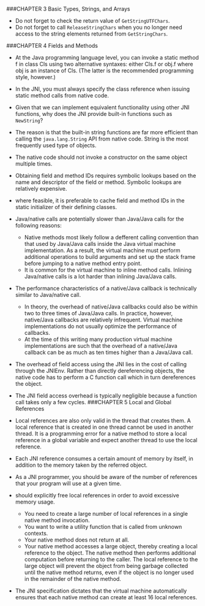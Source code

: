 ###CHAPTER 3 Basic Types, Strings, and Arrays

* Do not forget to check the return value of `GetStringUTFChars`.
* Do not forget to call `ReleaseStringChars` when you no longer need access to the string elements returned from `GetStringChars`.

###CHAPTER 4 Fields and Methods

* At the Java programming language level, you can invoke a static method f in class Cls using two alternative syntaxes: either Cls.f or obj.f where obj is an instance of Cls. (The latter is the recommended programming style, however.)
* In the JNI, you must always specify the class reference when issuing static method calls from native code.
* Given that we can implement equivalent functionality using other JNI functions, why does the JNI provide built-in functions such as `NewString`?
* The reason is that the built-in string functions are far more efficient than calling the `java.lang.String` API from native code. String is the most frequently used type of objects.
* The native code should not invoke a constructor on the same object multiple times.
* Obtaining field and method IDs requires symbolic lookups based on the name and descriptor of the field or method. Symbolic lookups are relatively expensive.
* where feasible, it is preferable to cache field and method IDs in the static initializer of their defining classes.
* Java/native calls are potentially slower than Java/Java calls for the following reasons:
  * Native methods most likely follow a defferent calling convention than that used by Java/Java calls inside the Java virtual machine implementation. As a result, the virtual machine must perform additional operations to build arguments and set up the stack frame before jumping to a native method entry point.
  * It is common for the virtual machine to inline method calls. Inlining Java/native calls is a lot harder than inlining Java/Java calls.
* The performance characteristics of a native/Java callback is technically similar to Java/native call.
  * In theory, the overhead of native/Java callbacks could also be within two to three times of Java/Java calls. In practice, however, native/Java callbacks are relatively infrequent. Virtual machine implementations do not usually optimize the performance of callbacks.
  * At the time of this writing many production virtual machine implementations are such that the overhead of a native/Java callback can be as much as ten times higher than a Java/Java call.
* The overhead of field access using the JNI lies in the cost of calling through the JNIEnv. Rather than directly dereferencing objects, the native code has to perform a C function call which in turn dereferences the object.
* The JNI field access overhead is typically negligible because a function call takes only a few cycles.
###CHAPTER 5 Local and Global References

* Local references are also only valid in the thread that creates them. A local reference that is created in one thread cannot be used in another thread. It is a programming error for a native method to store a local reference in a global variable and expect another thread to use the local reference.
* Each JNI reference consumes a certain amount of memory by itself, in addition to the memory taken by the referred object.
* As a JNI programmer, you should be aware of the number of references that your program will use at a given time.
* should explicitly free local references in order to avoid excessive memory usage.
  * You need to create a large number of local references in a single native method invocation.
  * You want to write a utility function that is called from unknown contexts.
  * Your native method does not return at all.
  * Your native method accesses a large object, thereby creating a local reference to the object. The native method then performs additional computation before returning to the caller. The local reference to the large object will prevent the object from being garbage collected until the native method returns, even if the object is no longer used in the remainder of the native method.
* The JNI specification dictates that the virtual machine automatically ensures that each native method can create at least 16 local references.